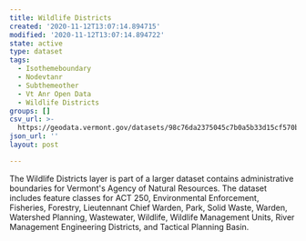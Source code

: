 ```yaml
---
title: Wildlife Districts
created: '2020-11-12T13:07:14.894715'
modified: '2020-11-12T13:07:14.894722'
state: active
type: dataset
tags:
  - Isothemeboundary
  - Nodevtanr
  - Subthemeother
  - Vt Anr Open Data
  - Wildlife Districts
groups: []
csv_url: >-
  https://geodata.vermont.gov/datasets/98c76da2375045c7b0a5b33d15cf570b_165.csv?outSR=%7B%22latestWkid%22%3A32145%2C%22wkid%22%3A32145%7D
json_url: ''
layout: post

---
```

<div style='text-align:Left;'><div><div><p><span>The Wildlife Districts layer is part of a larger dataset contains administrative boundaries for Vermont's Agency of Natural Resources. The dataset includes feature classes for ACT 250, Environmental Enforcement, Fisheries, Forestry, Lieutennant Chief Warden, Park, Solid Waste, Warden, Watershed Planning, Wastewater, Wildlife, Wildlife Management Units, River Management Engineering Districts, and Tactical Planning Basin.</span></p></div></div></div>
